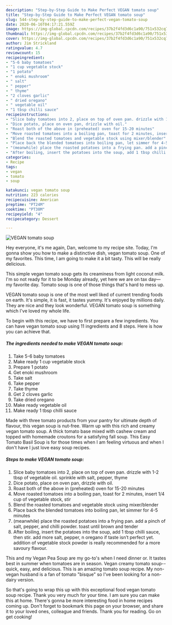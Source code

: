 ```yaml
---
description: "Step-by-Step Guide to Make Perfect VEGAN tomato soup"
title: "Step-by-Step Guide to Make Perfect VEGAN tomato soup"
slug: 544-step-by-step-guide-to-make-perfect-vegan-tomato-soup
date: 2020-06-16T04:17:21.559Z
image: https://img-global.cpcdn.com/recipes/37b2f4fd3d6c1a90/751x532cq70/vegan-tomato-soup-recipe-main-photo.jpg
thumbnail: https://img-global.cpcdn.com/recipes/37b2f4fd3d6c1a90/751x532cq70/vegan-tomato-soup-recipe-main-photo.jpg
cover: https://img-global.cpcdn.com/recipes/37b2f4fd3d6c1a90/751x532cq70/vegan-tomato-soup-recipe-main-photo.jpg
author: Jim Strickland
ratingvalue: 4.7
reviewcount: 15
recipeingredient:
- "5-6 baby tomatoes"
- "1 cup vegetable stock"
- "1 potato"
- " enoki mushroom"
- " salt"
- " pepper"
- " thyme"
- "2 cloves garlic"
- " dried oregano"
- " vegetable oil"
- "1 tbsp chilli sauce"
recipeinstructions:
- "Slice baby tomatoes into 2, place on top of oven pan. drizzle with 1-2 tbsp of vegetable oil. sprinkle with salt, pepper, thyme"
- "Dice potato, place on oven pan, drizzle with oil."
- "Roast both of the above in (preheated) oven for 15-20 minutes"
- "Move roasted tomatoes into a boiling pan, toast for 2 minutes, insert 1/4 cup of vegetable stock, stir"
- "Blend the roasted tomatoes and vegetable stock using mixer/blender"
- "Place back the blended tomatoes into boiling pan, let simmer for 4-5 minutes"
- "(meanwhile) place the roasted potatoes into a frying pan. add a pinch of salt, pepper, and chilli powder. toast until brown and tender"
- "After boiling, insert the potatoes into the soup, add 1 tbsp chilli sauce, then stir. add more salt, pepper, n oregano if taste isn’t perfect yet. addition of vegetable stock powder is really recommended for a more savoury flavour."
categories:
- Recipe
tags:
- vegan
- tomato
- soup

katakunci: vegan tomato soup 
nutrition: 223 calories
recipecuisine: American
preptime: "PT24M"
cooktime: "PT30M"
recipeyield: "4"
recipecategory: Dessert

---
```



![VEGAN tomato soup](https://img-global.cpcdn.com/recipes/37b2f4fd3d6c1a90/751x532cq70/vegan-tomato-soup-recipe-main-photo.jpg)

Hey everyone, it's me again, Dan, welcome to my recipe site. Today, I'm gonna show you how to make a distinctive dish, vegan tomato soup. One of my favorites. This time, I am going to make it a bit tasty. This will be really delicious.

This simple vegan tomato soup gets its creaminess from light coconut milk. I&#39;m so not ready for it to be Monday already, yet here we are on tax day—my favorite day. Tomato soup is one of those things that&#39;s hard to mess up.

VEGAN tomato soup is one of the most well liked of current trending foods on earth. It's simple, it is fast, it tastes yummy. It's enjoyed by millions daily. They are nice and they look wonderful. VEGAN tomato soup is something which I've loved my whole life.


To begin with this recipe, we have to first prepare a few ingredients. You can have vegan tomato soup using 11 ingredients and 8 steps. Here is how you can achieve that.

<!--inarticleads1-->

##### The ingredients needed to make VEGAN tomato soup:

1. Take 5-6 baby tomatoes
1. Make ready 1 cup vegetable stock
1. Prepare 1 potato
1. Get  enoki mushroom
1. Take  salt
1. Take  pepper
1. Take  thyme
1. Get 2 cloves garlic
1. Take  dried oregano
1. Make ready  vegetable oil
1. Make ready 1 tbsp chilli sauce


Made with three tomato products from your pantry for ultimate depth of flavour, this vegan soup is nut-free. Warm up with this rich and creamy vegan tomato soup. A thick tomato base mixed with cashew cream and topped with homemade croutons for a satisfying fall soup. This Easy Tomato Basil Soup is for those times when I am feeling virtuous and when I don&#39;t have I just love easy soup recipes. 

<!--inarticleads2-->

##### Steps to make VEGAN tomato soup:

1. Slice baby tomatoes into 2, place on top of oven pan. drizzle with 1-2 tbsp of vegetable oil. sprinkle with salt, pepper, thyme
1. Dice potato, place on oven pan, drizzle with oil.
1. Roast both of the above in (preheated) oven for 15-20 minutes
1. Move roasted tomatoes into a boiling pan, toast for 2 minutes, insert 1/4 cup of vegetable stock, stir
1. Blend the roasted tomatoes and vegetable stock using mixer/blender
1. Place back the blended tomatoes into boiling pan, let simmer for 4-5 minutes
1. (meanwhile) place the roasted potatoes into a frying pan. add a pinch of salt, pepper, and chilli powder. toast until brown and tender
1. After boiling, insert the potatoes into the soup, add 1 tbsp chilli sauce, then stir. add more salt, pepper, n oregano if taste isn’t perfect yet. addition of vegetable stock powder is really recommended for a more savoury flavour.


This and my Vegan Pea Soup are my go-to&#39;s when I need dinner or. It tastes best in summer when tomatoes are in season. Vegan creamy tomato soup--quick, easy, and delicious. This is an amazing tomato soup recipe. My non-vegan husband is a fan of tomato &#34;bisque&#34; so I&#39;ve been looking for a non-dairy version. 

So that's going to wrap this up with this exceptional food vegan tomato soup recipe. Thank you very much for your time. I am sure you can make this at home. There's gonna be more interesting food in home recipes coming up. Don't forget to bookmark this page on your browser, and share it to your loved ones, colleague and friends. Thank you for reading. Go on get cooking!
